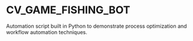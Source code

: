 # CV_GAME_FISHING_BOT
Automation script built in Python to demonstrate process optimization and workflow automation techniques.
